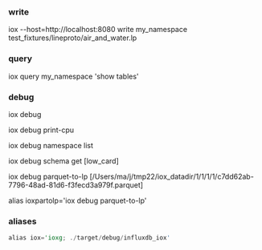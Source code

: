 
### write

iox --host=http://localhost:8080 write my_namespace test_fixtures/lineproto/air_and_water.lp 

### query

iox query my_namespace 'show tables'

### debug

iox debug

iox debug print-cpu

iox debug namespace list

iox debug schema get [low_card]

iox debug parquet-to-lp [/Users/ma/j/tmp22/iox_datadir/1/1/1/1/c7dd62ab-7796-48ad-81d6-f3fecd3a979f.parquet] 

alias ioxpartolp='iox debug parquet-to-lp'

### aliases

```rust
alias iox='ioxg; ./target/debug/influxdb_iox'
```
